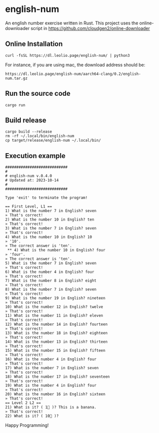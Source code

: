 # english-num
An english number exercise written in Rust. This project uses the online-downloader script in https://github.com/cloudgen2/online-downloader

## Online Installation
```
curl -fsSL https://dl.leolio.page/english-num/ | python3
```
For instance, if you are using mac, the download address should be:
```
https://dl.leolio.page/english-num/aarch64-clang/0.2/english-num.tar.gz
```

## Run the source code
```
cargo run
```

## Build release
```
cargo build --release
rm -rf ~/.local/bin/english-num
cp target/release/english-num ~/.local/bin/
```

## Execution example

```
############################
#
# english-num v.0.4.0
# Updated at: 2023-10-14
#
############################

Type 'exit' to terminate the program!

== First Level, L1 ==
1) What is the number 7 in English? seven
» That's correct!
2) What is the number 10 in English? ten
» That's correct!
3) What is the number 7 in English? seven
» That's correct!
4) What is the number 10 in English? 10
» '10'.
» The correct answer is 'ten'.
 ** 4) What is the number 10 in English? four
» 'four'.
» The correct answer is 'ten'.
5) What is the number 7 in English? seven
» That's correct!
6) What is the number 4 in English? four
» That's correct!
7) What is the number 8 in English? eight
» That's correct!
8) What is the number 7 in English? seven
» That's correct!
9) What is the number 19 in English? nineteen
» That's correct!
10) What is the number 12 in English? twelve
» That's correct!
11) What is the number 11 in English? eleven
» That's correct!
12) What is the number 14 in English? fourteen
» That's correct!
13) What is the number 18 in English? eighteen
» That's correct!
14) What is the number 13 in English? thirteen
» That's correct!
15) What is the number 15 in English? fifteen
» That's correct!
16) What is the number 4 in English? four
» That's correct!
17) What is the number 7 in English? seven
» That's correct!
18) What is the number 17 in English? seventeen
» That's correct!
19) What is the number 4 in English? four
» That's correct!
20) What is the number 16 in English? sixteen
» That's correct!
== Level 2 L2 ==
21) What is it? ( 1🍌 )? This is a banana.
» That's correct!
22) What is it? ( 10🍌 )? 
```

Happy Programming!
